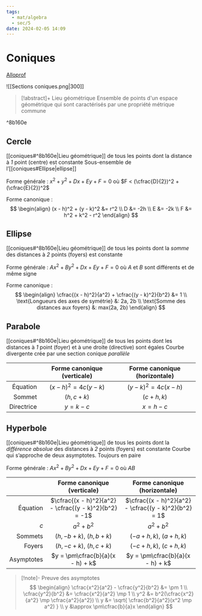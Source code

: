```yaml
---
tags:
  - mat/algebra
  - sec/5
date: 2024-02-05 14:09
---
```


# Coniques

[Alloprof](https://www.alloprof.qc.ca/fr/eleves/bv/mathematiques/les-coniques-m1326)

![[Sections coniques.png|300]]

> [!abstract]+ Lieu géométrique
> Ensemble de points d'un espace géométrique qui sont caractérisés par une propriété métrique commune

^8b160e

## Cercle

[[coniques#^8b160e|Lieu géométrique]] de tous les points dont la distance à *1* point (centre) est constante
Sous-ensemble de l’[[coniques#Ellipse|ellipse]]

Forme générale : $x^2 + y^2 + Dx + Ey + F = 0$ où $F < (\cfrac{D}{2})^2 + (\cfrac{E}{2})^2$

Forme canonique :
$$
\begin{align}
(x - h)^2 + (y - k)^2 &= r^2 \\
D &= -2h \\
E &= -2k \\
F &= h^2 + k^2 - r^2
\end{align}
$$

## Ellipse

[[coniques#^8b160e|Lieu géométrique]] de tous les points dont la *somme* des distances à *2* points (foyers) est constante

Forme générale : $Ax^2 + By^2 + Dx + Ey + F = 0$ où $A$ et $B$ sont différents et de même signe

Forme canonique :
$$
\begin{align}
\cfrac{(x - h)^2}{a^2} + \cfrac{(y - k)^2}{b^2} &= 1 \\
\text{Longueurs des axes de symétrie} &: 2a, 2b \\
\text{Somme des distances aux foyers} &: max(2a, 2b)
\end{align}
$$

## Parabole

[[coniques#^8b160e|Lieu géométrique]] de tous les points dont les distances à *1* point (foyer) et à une droite (directive) sont égales
Courbe divergente crée par une section conique *parallèle*

|            | Forme canonique (verticale) | Forme canonique (horizontale) |
| ----------:|:---------------------------:|:-----------------------------:|
|   Équation |   $(x - h)^2 = 4c(y - k)$   |    $(y - k)^2 = 4c(x - h)$    |
|     Sommet |        $(h, c + k)$         |         $(c + h, k)$          |
| Directrice |         $y = k - c$         |          $x = h - c$          |

## Hyperbole

[[coniques#^8b160e|Lieu géométrique]] de tous les points dont la *différence absolue* des distances à *2* points (foyers) est constante
Courbe qui s’approche de deux asymptotes. Toujours en paire

Forme générale : $Ax^2 + By^2 + Dx + Ey + F = 0\text{ où }AB$

|            |              Forme canonique (verticale)               |             Forme canonique (horizontale)             |
| ----------:|:------------------------------------------------------:|:-----------------------------------------------------:|
|   Équation | $\cfrac{(x - h)^2}{a^2} - \cfrac{(y - k)^2}{b^2} = -1$ | $\cfrac{(x - h)^2}{a^2} - \cfrac{(y - k)^2}{b^2} = 1$ |
|        $c$ |                      $a^2 + b^2$                       |                      $a^2 + b^2$                      |
|    Sommets |               $(h, -b + k),\ (h, b + k)$               |              $(-a + h, k),\ (a + h, k)$               |
|     Foyers |               $(h, -c + k),\ (h, c + k)$               |              $(-c + h, k),\ (c + h, k)$               |
| Asymptotes |            $y = \pm\cfrac{b}{a}(x - h) + k$            |           $y = \pm\cfrac{b}{a}(x - h) + k$            |

> [!note]- Preuve des asymptotes
> $$
\begin{align}
\cfrac{x^2}{a^2} - \cfrac{y^2}{b^2} &= \pm 1 \\
\cfrac{y^2}{b^2} &= \cfrac{x^2}{a^2} \mp 1 \\
y^2 &= b^2(\cfrac{x^2}{a^2} \mp \cfrac{a^2}{a^2}) \\
y &= \sqrt{ \cfrac{b^2}{a^2}(x^2 \mp a^2) } \\
y &\approx \pm\cfrac{b}{a}x
\end{align}
$$